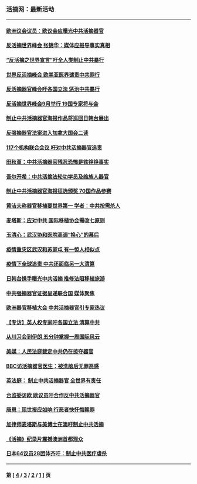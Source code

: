 ### 活摘网：最新活动
---
#### [欧洲议会议员：欧议会应曝光中共活摘器官](../../pages/nf5883/n13336571.md?11290430) 
#### [反活摘世界峰会 张锦华：媒体应报导事实真相](../../pages/nf5883/n13278502.md?11290430) 
#### [“反活摘之世界宣言”吁全人类制止中共暴行](../../pages/nf5883/n13259730.md?11290430) 
#### [世界反活摘峰会 欧美亚医界谴责中共罪行](../../pages/nf5883/n13253550.md?11290430) 
#### [反活摘器官峰会吁各国立法 惩治中共暴行](../../pages/nf5883/n13245052.md?11290430) 
#### [反活摘世界峰会9月举行 19国专家将与会](../../pages/nf5883/n13201492.md?11290430) 
#### [制止中共活摘器官海报作品将巡回日韩台展出](../../pages/nf5883/n13177791.md?11290430) 
#### [反强摘器官法案进入加拿大国会二读](../../pages/nf5883/n13033450.md?11290430) 
#### [117个机构联合会议 吁对中共活摘器官追责](../../pages/nf5883/n12775087.md?11290430) 
#### [田秋堇：中共活摘器官残忍恐怖是铁铮铮事实](../../pages/nf5883/n12702148.md?11290430) 
#### [吾尔开希：中共活摘法轮功学员及维族人器官](../../pages/nf5883/n12693197.md?11290430) 
#### [制止中共活摘器官海报征选颁奖 70国作品参赛](../../pages/nf5883/n12692050.md?11290430) 
#### [黄洁夫称器官移植要世界第一 学者：中共按需杀人](../../pages/nf5883/n12572329.md?11290430) 
#### [麦塔斯：应对中共 国际移植协会需改七原则](../../pages/nf5883/n12514711.md?11290430) 
#### [玉清心：武汉协和医院高调“换心”的幕后](../../pages/nf5883/n12298730.md?11290430) 
#### [疫情重灾区武汉和苏家屯 有一惊人相似点](../../pages/nf5883/n12150824.md?11290430) 
#### [疫情下全球追责 中共还面临另一大清算](../../pages/nf5883/n12070397.md?11290430) 
#### [日韩台携手曝光中共活摘 推修法阻移植旅游](../../pages/nf5883/n11712046.md?11290430) 
#### [中共强摘器官证据呈递联合国 媒体聚焦](../../pages/nf5883/n11546426.md?11290430) 
#### [欧洲器官移植大会 中共活摘器官引专家热议](../../pages/nf5883/n11539095.md?11290430) 
#### [【专访】英人权专家吁各国立法 清算中共](../../pages/nf5883/n11367315.md?11290430) 
#### [从川习会到伊朗 五分钟掌握一周国际风云](../../pages/nf5883/n11338520.md?11290430) 
#### [美媒：人民法庭裁定中共仍在掠夺器官](../../pages/nf5883/n11334897.md?11290430) 
#### [BBC访活摘器官医生：被洗脑后无罪恶感](../../pages/nf5883/n11335935.md?11290430) 
#### [英法庭： 制止中共活摘器官 全世界有责任](../../pages/nf5883/n11330691.md?11290430) 
#### [台监委访欧 欧议员吁合作反中共活摘器官](../../pages/nf5883/n11109190.md?11290430) 
#### [唐恩：现世报应如响 行恶者快忏悔赎罪](../../pages/nf5883/n11104016.md?11290430) 
#### [加律师麦塔斯与美博士在澳吁制止中共活摘](../../pages/nf5883/n10724764.md?11290430) 
#### [《活摘》纪录片震撼澳洲首都观众](../../pages/nf5883/n10722747.md?11290430) 
#### [日本64议员28团体齐吁：制止中共医疗虐杀](../../pages/nf5883/n10587757.md?11290430) 

---
#### 第 [ [4](./4.md?11290430) / [3](./3.md?11290430) / [2](./2.md?11290430) / [1](./1.md?11290430) ] 页
